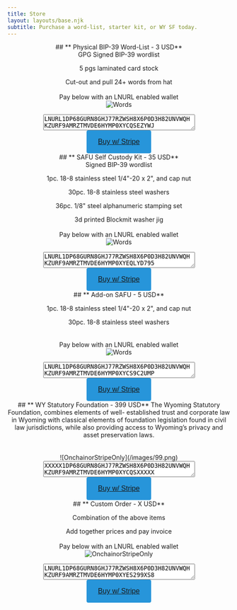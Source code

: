 ```yaml
---
title: Store
layout: layouts/base.njk
subtitle: Purchase a word-list, starter kit, or WY SF today.
---
```


<center>
## <a id="list"></a>**   Physical BIP-39 Word-List - 3 USD**
<br>
GPG Signed BIP-39 wordlist

5 pgs laminated card stock

Cut-out and pull 24+ words from hat
<br><br>
Pay below with an LNURL enabled wallet
<br>
![Words](/images/1.png)
<br>
<textarea id="p1" rows="2" cols="40">
LNURL1DP68GURN8GHJ77RZWSH8X6P0D3H82UNVWQHKZURF9AMRZTMVDE6HYMP0XYCQSEZYWJ
</textarea>
<br>
<button type="submit" name="stripe" style="min-width:146px; min-height:40px; border-radius: 4px;border-style: none;background-color: #2795DA;" alt="Buy with Stripe"><span style="color:#fff"><p style="font-size:16px"><a href="https://buy.stripe.com/dR69EwafY727c5aeUV">Buy w/ Stripe</a></p></span>
</button>
</center>


<center>
## <a id="kit"></a>**   SAFU Self Custody Kit - 35 USD**
<br>
Signed BIP-39 wordlist

1pc. 18-8 stainless steel 1/4"-20 x 2", and cap nut

30pc. 18-8 stainless steel washers 

36pc. 1/8" steel alphanumeric stamping set

3d printed Blockmit washer jig
<br><br>
Pay below with an LNURL enabled wallet
<br>
![Words](/images/2.png)
<br>
<textarea id="p1" rows="2" cols="40">
LNURL1DP68GURN8GHJ77RZWSH8X6P0D3H82UNVWQHKZURF9AMRZTMVDE6HYMP0XYEQLYD795
</textarea>
<br>
<button type="submit" name="stripe" style="min-width:146px; min-height:40px; border-radius: 4px;border-style: none;background-color: #2795DA;" alt="Buy with Stripe"><span style="color:#fff"><p style="font-size:16px"><a href="https://buy.stripe.com/cN203WafYbinfhmeUW">Buy w/ Stripe</a></p></span>
</button>
</center>

<center>
## <a id="safu"></a>**   Add-on SAFU - 5 USD**

1pc. 18-8 stainless steel 1/4"-20 x 2", and cap nut

30pc. 18-8 stainless steel washers  
<br><br>
Pay below with an LNURL enabled wallet
<br>
![Words](/images/3.png)
<br>
<textarea id="p1" rows="2" cols="40">
LNURL1DP68GURN8GHJ77RZWSH8X6P0D3H82UNVWQHKZURF9AMRZTMVDE6HYMP0XYCS9C2UMP
</textarea>
<br>
<button type="submit" name="stripe" style="min-width:146px; min-height:40px; border-radius: 4px;border-style: none;background-color: #2795DA;" alt="Buy with Stripe"><span style="color:#fff"><p style="font-size:16px"><a href="https://buy.stripe.com/28o9Ew2Nwcmr2uA6or">Buy w/ Stripe</a></p></span>
</button>
</center>

<center>
## <a id="wysf"></a>**   WY Statutory Foundation - 399 USD**
The Wyoming Statutory Foundation, combines elements of well- established trust and corporate law in Wyoming with classical elements of foundation legislation found in civil law jurisdictions, while also providing access to Wyoming’s privacy and asset preservation laws.
<br><br>

<br>
![OnchainorStripeOnly](/images/99.png)
<br>
<textarea id="p1" rows="2" cols="40">
XXXXX1DP68GURN8GHJ77RZWSH8X6P0D3H82UNVWQHKZURF9AMRZTMVDE6HYMP0XYCQSXXXXX
</textarea>
<br>
<button type="submit" name="stripe" style="min-width:146px; min-height:40px; border-radius: 4px;border-style: none;background-color: #2795DA;" alt="Buy with Stripe"><span style="color:#fff"><p style="font-size:16px"><a href="https://buy.stripe.com/9AQcQIfAifyDedi4gk">Buy w/ Stripe</a></p></span>
</button>
</center>

<center>
## <a id="cust"></a>**   Custom Order - X USD**

Combination of the above items

Add together prices and pay invoice
<br><br>
Pay below with an LNURL enabled wallet
<br>
![OnchainorStripeOnly](/images/4.png)
<br>
<textarea id="p1" rows="2" cols="40">
LNURL1DP68GURN8GHJ77RZWSH8X6P0D3H82UNVWQHKZURF9AMRZTMVDE6HYMP0XYES299XS8
</textarea>
<br>
<button type="submit" name="stripe" style="min-width:146px; min-height:40px; border-radius: 4px;border-style: none;background-color: #2795DA;" alt="Buy with Stripe"><span style="color:#fff"><p style="font-size:16px"><a href="https://buy.stripe.com/28odUM5ZI2LRfhmbII">Buy w/ Stripe</a></p></span>
</button>
</center>



